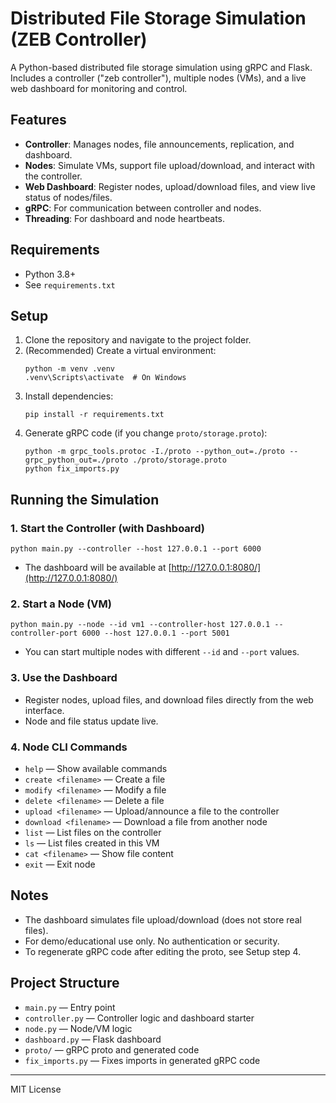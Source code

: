 # Distributed File Storage Simulation (ZEB Controller)

A Python-based distributed file storage simulation using gRPC and Flask. Includes a controller ("zeb controller"), multiple nodes (VMs), and a live web dashboard for monitoring and control.

## Features
- **Controller**: Manages nodes, file announcements, replication, and dashboard.
- **Nodes**: Simulate VMs, support file upload/download, and interact with the controller.
- **Web Dashboard**: Register nodes, upload/download files, and view live status of nodes/files.
- **gRPC**: For communication between controller and nodes.
- **Threading**: For dashboard and node heartbeats.

## Requirements
- Python 3.8+
- See `requirements.txt`

## Setup
1. Clone the repository and navigate to the project folder.
2. (Recommended) Create a virtual environment:
   ```
   python -m venv .venv
   .venv\Scripts\activate  # On Windows
   ```
3. Install dependencies:
   ```
   pip install -r requirements.txt
   ```
4. Generate gRPC code (if you change `proto/storage.proto`):
   ```
   python -m grpc_tools.protoc -I./proto --python_out=./proto --grpc_python_out=./proto ./proto/storage.proto
   python fix_imports.py
   ```

## Running the Simulation
### 1. Start the Controller (with Dashboard)
```
python main.py --controller --host 127.0.0.1 --port 6000
```
- The dashboard will be available at [http://127.0.0.1:8080/](http://127.0.0.1:8080/)

### 2. Start a Node (VM)
```
python main.py --node --id vm1 --controller-host 127.0.0.1 --controller-port 6000 --host 127.0.0.1 --port 5001
```
- You can start multiple nodes with different `--id` and `--port` values.

### 3. Use the Dashboard
- Register nodes, upload files, and download files directly from the web interface.
- Node and file status update live.

### 4. Node CLI Commands
- `help` — Show available commands
- `create <filename>` — Create a file
- `modify <filename>` — Modify a file
- `delete <filename>` — Delete a file
- `upload <filename>` — Upload/announce a file to the controller
- `download <filename>` — Download a file from another node
- `list` — List files on the controller
- `ls` — List files created in this VM
- `cat <filename>` — Show file content
- `exit` — Exit node

## Notes
- The dashboard simulates file upload/download (does not store real files).
- For demo/educational use only. No authentication or security.
- To regenerate gRPC code after editing the proto, see Setup step 4.

## Project Structure
- `main.py` — Entry point
- `controller.py` — Controller logic and dashboard starter
- `node.py` — Node/VM logic
- `dashboard.py` — Flask dashboard
- `proto/` — gRPC proto and generated code
- `fix_imports.py` — Fixes imports in generated gRPC code

---
MIT License
